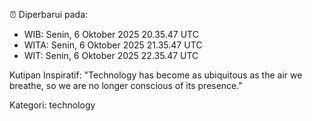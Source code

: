 ⏰ Diperbarui pada:
- WIB: Senin, 6 Oktober 2025 20.35.47 UTC
- WITA: Senin, 6 Oktober 2025 21.35.47 UTC
- WIT: Senin, 6 Oktober 2025 22.35.47 UTC

Kutipan Inspiratif:
"Technology has become as ubiquitous as the air we breathe, so we are no longer conscious of its presence."


Kategori: technology

